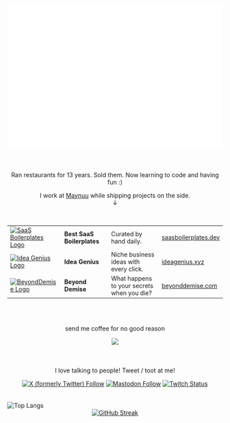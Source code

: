 <div align="center">
  <a href="https://saasboilerplates.dev/?ref=gh" target="_blank">
    <img src="https://raw.githubusercontent.com/poppacalypse/poppacalypse/master/welcome.svg" width="800" height="auto">
  </a>
</div>

<br/>
<br/>

<div align="center">
  <p>Ran restaurants for 13 years. Sold them. Now learning to code and having fun :)</p>
  <p>I work at <a href="https://maynuu.com">Maynuu</a> while shipping projects on the side.
  <br/>↓
  </p>
</div>

<br/>

<div align="center">

|                                                                                                                                                                                                                         |                            |                                                 |                                                              |
| :---------------------------------------------------------------------------------------------------------------------------------------------------------------------------------------------------------------------- | :------------------------- | :---------------------------------------------- | :----------------------------------------------------------- |
| <a href="https://saasboilerplates.dev/?ref=gh" target="_blank"><img height="50px" src="https://saasboilerplates.dev/favicons/logo.svg" alt="SaaS Boilerplates Logo" /></a>                                              | **Best SaaS Boilerplates** | Curated by hand daily.                          | [saasboilerplates.dev](https://saasboilerplates.dev/?ref=gh) |
| <a href="https://ideagenius.xyz/?ref=gh" target="_blank"><img height="50px" src="https://ideagenius.xyz/assets/logo-1e1147f98146dcd7b9b15c88f8bc720e08727df7b2b02d95a54bb0fe0c0abb74.png" alt="Idea Genius Logo" /></a> | **Idea Genius**            | Niche business ideas with every click. | [ideagenius.xyz](https://ideagenius.xyz/?ref=gh)             |
| <a href="https://beyonddemise.com/?ref=gh" target="_blank"><img height="50px" src="https://www.beyonddemise.com/assets/images/Logo.png" alt="BeyondDemise Logo" /></a>                                                  | **Beyond Demise**          | What happens to your secrets when you die?      | [beyonddemise.com](https://beyonddemise.com/?ref=gh)         |

</div>

<br/>
<br/>

<div align="center">
  <p>send me coffee for no good reason</p>
  <a href="https://www.buymeacoffee.com/poppacalypse"><img src="https://img.buymeacoffee.com/button-api/?text=Buy me a coffee&emoji=☕&slug=poppacalypse&button_colour=40DCA5&font_colour=000000&font_family=Inter&outline_colour=000000&coffee_colour=FFDD00" /></a>
  
</div>

<br/>
<br/>

<div align="center">
  <p>I love talking to people! Tweet / toot at me!</p>
  <a href="https://x.com/poppacalypse" target="_blank">
    <img src="https://img.shields.io/badge/Twitter-7.2K-%2337bcae?style=for-the-badge&logo=x&logoColor=white&labelColor=1a1b27" alt="X (formerly Twitter) Follow"></a>
  <a href="https://alpaca.gold/@poppacalypse" target="_blank">
    <img src="https://img.shields.io/mastodon/follow/109646489759073442?color=37bcae&labelColor=1a1b27&domain=https%3A%2F%2Falpaca.gold&logo=mastodon&style=for-the-badge&label=Mastodon" alt="Mastodon Follow"></a>
  <a href="https://twitch.tv/poppacalypse" target="_blank">
    <img src="https://img.shields.io/twitch/status/poppacalypse?logo=twitchsx&style=for-the-badge&color=37bcae&labelColor=1a1b27&label=TWITCH+STATUS" alt="Twitch Status"></a>
</div>

<br/>
<br/>

<div align="center" style="display: flex; justify-content: space-between; align-items: center;">
  <img src="https://most-used-langs-ten.vercel.app/api/top-langs/?username=poppacalypse&layout=pie&theme=tokyonight&hide_border=true" alt="Top Langs">
</div>

<div align="center">
  <a href="https://git.io/streak-stats">
    <img src="https://github-streak-zeta.vercel.app?user=poppacalypse&theme=tokyonight&hide_border=true" alt="GitHub Streak" />
  </a>
</div>
